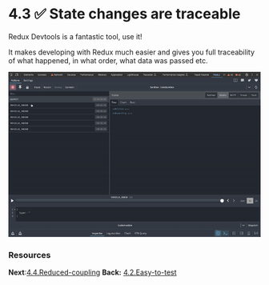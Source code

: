# 4.3 ✅ State changes are traceable

Redux Devtools is a fantastic tool, use it! 

It makes developing with Redux much easier and gives you full traceability of what happened, in what order, what data was passed etc. 

![redux-devtools-ezgif.com-optimize](assets/redux-devtools-ezgif.com-optimize.gif)

### Resources

**Next**:[4.4.Reduced-coupling](4.4.Reduced-coupling.md)
**Back:** [4.2.Easy-to-test](4.2.Easy-to-test.md)